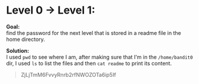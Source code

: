 # Level 0 → Level 1:  
**Goal:**  
 find the password for the next level that is stored in a readme file in the home directory.
 
**Solution:**  
I used `pwd` to see where I am, after making sure that I'm in the `/home/bandit0` dir, I used `ls` to list the files and then `cat readme` to print its content.
>ZjLjTmM6FvvyRnrb2rfNWOZOTa6ip5If
